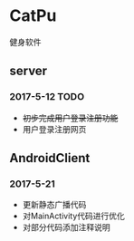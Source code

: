 # CatPu
健身软件

## server

### 2017-5-12 TODO
* ~~初步完成用户登录注册功能~~
* 用户登录注册网页

## AndroidClient

### 2017-5-21
* 更新静态广播代码
* 对MainActivity代码进行优化
* 对部分代码添加注释说明
